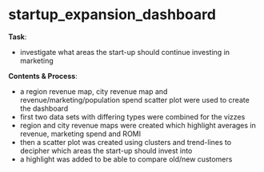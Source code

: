 # startup_expansion_dashboard
**Task**:
  - investigate what areas the start-up should continue investing in marketing

**Contents & Process**:
  - a region revenue map, city revenue map and  revenue/marketing/population spend scatter plot were used to create the dashboard
  - first two data sets with differing types were combined for the vizzes
  - region and city revenue maps were created which highlight averages in revenue, marketing spend and ROMI
  - then a scatter plot was created using clusters and trend-lines to decipher which areas the start-up should invest into
  - a highlight was added to be able to compare old/new customers
